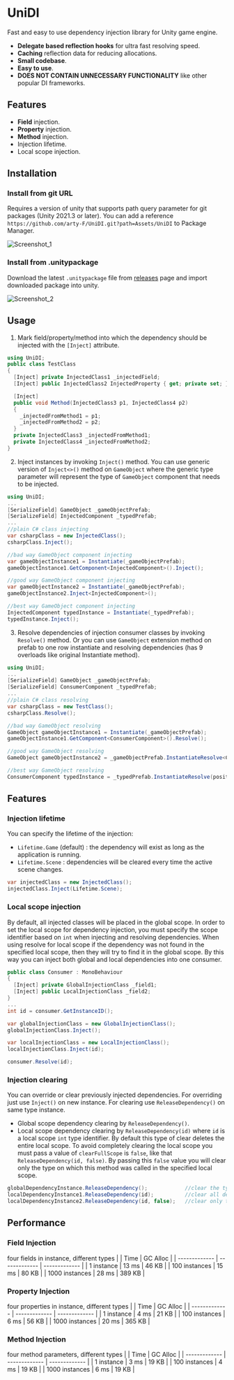 # UniDI

Fast and easy to use dependency injection library for Unity game engine.

- **Delegate based reflection hooks** for ultra fast resolving speed.
- **Caching** reflection data for reducing allocations.
- **Small codebase**.
- **Easy to use**.
- **DOES NOT CONTAIN UNNECESSARY FUNCTIONALITY** like other popular DI frameworks.

## Features

- **Field** injection.
- **Property** injection.
- **Method** injection.
- Injection lifetime.
- Local scope injection.

## Installation

### Install from git URL

Requires a version of unity that supports path query parameter for git packages (Unity 2021.3 or later). You can add a reference `https://github.com/arty-F/UniDI.git?path=Assets/UniDI` to Package Manager.

![Screenshot_1](https://github.com/arty-F/MonoInjector/assets/49113047/0a65d9e3-89f2-44ed-8232-713660590d6f)

### Install from .unitypackage

Download the latest `.unitypackage` file from [releases](https://github.com/arty-F/UniDI/releases) page and import downloaded package into unity.

![Screenshot_2](https://github.com/arty-F/MonoInjector/assets/49113047/4bb02ea9-bd94-4ab4-8d73-54a64661e2d8)

## Usage

1. Mark field/property/method into which the dependency should be injected with the `[Inject]` attribute.
```csharp
using UniDI;
public class TestClass
{
  [Inject] private InjectedClass1 _injectedField;
  [Inject] public InjectedClass2 InjectedProperty { get; private set; }

  [Inject]
  public void Method(InjectedClass3 p1, InjectedClass4 p2)
  {
    _injectedFromMethod1 = p1;
    _injectedFromMethod2 = p2;
  }
  private InjectedClass3 _injectedFromMethod1;
  private InjectedClass4 _injectedFromMethod2;
}
```

2. Inject instances by invoking `Inject()` method. You can use generic version of `Inject<>()` method on `GameObject` where the generic type parameter will represent the type of `GameObject` component that needs to be injected.
```csharp
using UniDI;
...
[SerializeField] GameObject _gameObjectPrefab;
[SerializeField] InjectedComponent _typedPrefab;
...
//plain C# class injecting
var csharpClass = new InjectedClass();
csharpClass.Inject();

//bad way GameObject component injecting
var gameObjectInstance1 = Instantiate(_gameObjectPrefab);
gameObjectInstance1.GetComponent<InjectedComponent>().Inject();

//good way GameObject component injecting
var gameObjectInstance2 = Instantiate(_gameObjectPrefab);
gameObjectInstance2.Inject<InjectedComponent>();

//best way GameObject component injecting
InjectedComponent typedInstance = Instantiate(_typedPrefab);
typedInstance.Inject();
```

3. Resolve dependencies of injection consumer classes by invoking `Resolve()` method. Or you can use `GameObject` extension method on prefab to one row instantiate and resolving dependencies (has 9 overloads like original Instantiate method).
```csharp
using UniDI;
...
[SerializeField] GameObject _gameObjectPrefab;
[SerializeField] ConsumerComponent _typedPrefab;
...
//plain C# class resolving
var csharpClass = new TestClass();
csharpClass.Resolve();

//bad way GameObject resolving
GameObject gameObjectInstance1 = Instantiate(_gameObjectPrefab);
gameObjectInstance1.GetComponent<ConsumerComponent>().Resolve();

//good way GameObject resolving
GameObject gameObjectInstance2 = _gameObjectPrefab.InstantiateResolve<ConsumerComponent>();

//best way GameObject resolving
ConsumerComponent typedInstance = _typedPrefab.InstantiateResolve(position, rotation);
```

## Features

### Injection lifetime

You can specify the lifetime of the injection:
- `Lifetime.Game` (default) : the dependency will exist as long as the application is running.
- `Lifetime.Scene` : dependencies will be cleared every time the active scene changes.
```csharp
var injectedClass = new InjectedClass();
injectedClass.Inject(Lifetime.Scene);
```

### Local scope injection

By default, all injected classes will be placed in the global scope. In order to set the local scope for dependency injection, you must specify the scope identifier based on `int` when injecting and resolving dependencies. When using resolve for local scope if the dependency was not found in the specified local scope, then they will try to find it in the global scope. By this way you can inject both global and local dependencies into one consumer.
```csharp
public class Consumer : MonoBehaviour
{
  [Inject] private GlobalInjectionClass _field1;
  [Inject] public LocalInjectionClass _field2;
}
...
int id = consumer.GetInstanceID();

var globalInjectionClass = new GlobalInjectionClass();
globalInjectionClass.Inject();

var localInjectionClass = new LocalInjectionClass();
localInjectionClass.Inject(id);

consumer.Resolve(id);
```

### Injection clearing

You can override or clear previously injected dependencies. For overriding just use `Inject()` on new instance. For clearing use `ReleaseDependency()` on same type instance.
- Global scope dependency clearing by `ReleaseDependency()`.
- Local scope dependency clearing by `ReleaseDependency(id)` where `id` is a local scope `int` type identifier. By default this type of clear deletes the entire local scope. To avoid completely clearing the local scope you must pass a value of `clearFullScope` is `false`, like that `ReleaseDependency(id, false)`. By passing this `false` value you will clear only the type on which this method was called in the specified local scope.
```csharp
globalDependencyInstance.ReleaseDependency();            //clear the type of globalDependencyInstance in global scope
localDependencyInstance1.ReleaseDependency(id);          //clear all dependencies in specified local scope
localDependencyInstance2.ReleaseDependency(id, false);   //clear only the type of localDependencyInstance2 in specified local scope
```

## Performance

### Field Injection

four fields in instance, different types
| | Time | GC Alloc |
| ------------- | ------------- | ------------- |
| 1 instance  | 13 ms  | 46 KB  |
| 100 instances  | 15 ms  | 80 KB  |
| 1000 instances  | 28 ms  | 389 KB  |

### Property Injection

four properties in instance, different types
| | Time | GC Alloc |
| ------------- | ------------- | ------------- |
| 1 instance  | 4 ms  | 21 KB  |
| 100 instances  | 6 ms  | 56 KB  |
| 1000 instances  | 20 ms  | 365 KB  |

### Method Injection

four method parameters, different types
| | Time | GC Alloc |
| ------------- | ------------- | ------------- |
| 1 instance  | 3 ms  | 19 KB  |
| 100 instances  | 4 ms  | 19 KB  |
| 1000 instances  | 6 ms  | 19 KB  |
